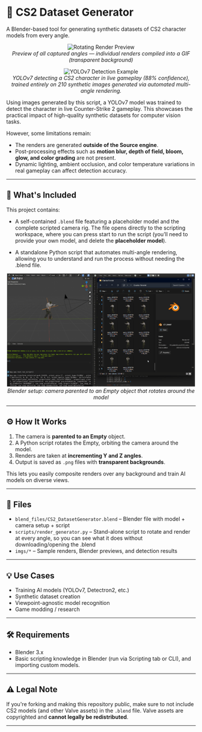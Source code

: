 # 🔄 CS2 Dataset Generator

A Blender-based tool for generating synthetic datasets of CS2 character models from every angle.

<p align="center">
  <img src="imgs/rotating.gif" width="300" alt="Rotating Render Preview"/><br/>
  <em>Preview of all captured angles — individual renders compiled into a GIF (transparent background)</em>
</p>

<p align="center">
  <img src="imgs/detection_anim.gif" width="500" alt="YOLOv7 Detection Example"/><br/>
  <em>YOLOv7 detecting a CS2 character in live gameplay (88% confidence), trained entirely on 210 synthetic images generated via automated multi-angle rendering.</em>
</p>

Using images generated by this script, a YOLOv7 model was trained to detect the character in live Counter-Strike 2 gameplay. This showcases the practical impact of high-quality synthetic datasets for computer vision tasks.

However, some limitations remain:

- The renders are generated **outside of the Source engine**.
- Post-processing effects such as **motion blur, depth of field, bloom, glow, and color grading** are not present.
- Dynamic lighting, ambient occlusion, and color temperature variations in real gameplay can affect detection accuracy.

---

## 🧰 What's Included

This project contains:

- A self-contained `.blend` file featuring a placeholder model and the complete scripted camera rig. The file opens directly to the scripting workspace, where you can press start to run the script (you’ll need to provide your own model, and delete the **placeholder model**).

- A standalone Python script that automates multi-angle rendering, allowing you to understand and run the process without needing the .blend file.

<p align="center">
  <img src="imgs/blender_prev.gif" width="500" alt="Blender Setup Preview"/><br/>
  <em>Blender setup: camera parented to an Empty object that rotates around the model</em>
</p>

---

## ⚙️ How It Works

1. The camera is **parented to an Empty** object.
2. A Python script rotates the Empty, orbiting the camera around the model.
3. Renders are taken at **incrementing Y and Z angles**.
4. Output is saved as `.png` files with **transparent backgrounds**.

This lets you easily composite renders over any background and train AI models on diverse views.

---

## 📁 Files

- `blend_files/CS2_DatasetGenerator.blend` – Blender file with model + camera setup + script
- `scripts/render_generator.py` – Stand-alone script to rotate and render at every angle, so you can see what it does without downloading/opening the .blend
- `imgs/*` – Sample renders, Blender previews, and detection results

---

## 💡 Use Cases

- Training AI models (YOLOv7, Detectron2, etc.)
- Synthetic dataset creation
- Viewpoint-agnostic model recognition
- Game modding / research

---

## 🛠 Requirements

- Blender 3.x
- Basic scripting knowledge in Blender (run via Scripting tab or CLI), and importing custom models.

---

## ⚠️ Legal Note

If you're forking and making this repository public, make sure to not include CS2 models (and other Valve assets) in the `.blend` file. Valve assets are copyrighted and **cannot legally be redistributed**.

---
